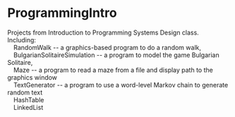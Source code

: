 # ProgrammingIntro  
Projects from Introduction to Programming Systems Design class.  
Including:  
&emsp;RandomWalk -- a graphics-based program to do a random walk,  
&emsp;BulgarianSolitaireSimulation -- a program to model the game Bulgarian Solitaire,  
&emsp;Maze -- a program to read a maze from a file and display path to the graphics window  
&emsp;TextGenerator -- a program to use a word-level Markov chain to generate random text  
&emsp;HashTable  
&emsp;LinkedList  
